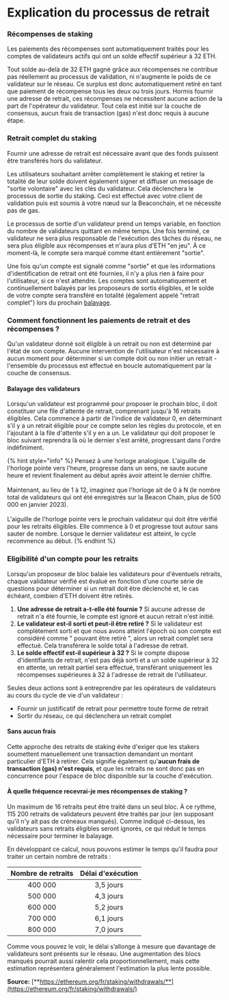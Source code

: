 # Explication du processus de retrait

### Récompenses de staking

Les paiements des récompenses sont automatiquement traités pour les comptes de validateurs actifs qui ont un solde effectif supérieur à 32 ETH.

Tout solde au-delà de 32 ETH gagné grâce aux récompenses ne contribue pas réellement au processus de validation, ni n'augmente le poids de ce validateur sur le réseau. Ce surplus est donc automatiquement retiré en tant que paiement de récompense tous les deux ou trois jours. Hormis fournir une adresse de retrait, ces récompenses ne nécessitent aucune action de la part de l'opérateur du validateur. Tout cela est initié sur la couche de consensus, aucun frais de transaction (gas) n'est donc requis à aucune étape.

### Retrait complet du staking

Fournir une adresse de retrait est nécessaire avant que des fonds puissent être transférés hors du validateur.

Les utilisateurs souhaitant arrêter complètement le staking et retirer la totalité de leur solde doivent également signer et diffuser un message de "sortie volontaire" avec les clés du validateur. Cela déclenchera le processus de sortie du staking. Ceci est effectué avec votre client de validation puis est soumis à votre nœud sur la Beaconchain, et ne nécessite pas de gas.

Le processus de sortie d'un validateur prend un temps variable, en fonction du nombre de validateurs quittant en même temps. Une fois terminé, ce validateur ne sera plus responsable de l'exécution des tâches du réseau, ne sera plus éligible aux récompenses et n'aura plus d'ETH "en jeu". À ce moment-là, le compte sera marqué comme étant entièrement "sortie".

Une fois qu'un compte est signalé comme "sortie" et que les informations d'identification de retrait ont été fournies, il n'y a plus rien à faire pour l'utilisateur, si ce n'est attendre. Les comptes sont automatiquement et continuellement balayés par les proposeurs de sortis éligibles, et le solde de votre compte sera transféré en totalité (également appelé "retrait complet") lors du prochain [balayage](https://ethereum.org/fr/staking/withdrawals/#validator-sweeping).

### Comment fonctionnent les paiements de retrait et des récompenses ?

Qu'un validateur donné soit éligible à un retrait ou non est déterminé par l'état de son compte. Aucune intervention de l'utilisateur n'est nécessaire à aucun moment pour déterminer si un compte doit ou non initier un retrait - l'ensemble du processus est effectué en boucle automatiquement par la couche de consensus.

#### Balayage des validateurs

Lorsqu'un validateur est programmé pour proposer le prochain bloc, il doit constituer une file d'attente de retrait, comprenant jusqu'à 16 retraits éligibles. Cela commence à partir de l'indice de validateur 0, en déterminant s'il y a un retrait éligible pour ce compte selon les règles du protocole, et en l'ajoutant à la file d'attente s'il y en a un. Le validateur qui doit proposer le bloc suivant reprendra là où le dernier s'est arrêté, progressant dans l'ordre indéfiniment.

{% hint style="info" %}
Pensez à une horloge analogique. L'aiguille de l'horloge pointe vers l'heure, progresse dans un sens, ne saute aucune heure et revient finalement au début après avoir atteint le dernier chiffre.\
\
Maintenant, au lieu de 1 à 12, imaginez que l'horloge ait de 0 à N (le nombre total de validateurs qui ont été enregistrés sur la Beacon Chain, plus de 500 000 en janvier 2023).\
\
L'aiguille de l'horloge pointe vers le prochain validateur qui doit être vérifié pour les retraits éligibles. Elle commence à 0 et progresse tout autour sans sauter de nombre. Lorsque le dernier validateur est atteint, le cycle recommence au début.
{% endhint %}

### Eligibilité d'un compte pour les retraits

Lorsqu'un proposeur de bloc balaie les validateurs pour d'éventuels retraits, chaque validateur vérifié est évalué en fonction d'une courte série de questions pour déterminer si un retrait doit être déclenché et, le cas échéant, combien d'ETH doivent être retirés.

1. **Une adresse de retrait a-t-elle été fournie ?** Si aucune adresse de retrait n'a été fournie, le compte est ignoré et aucun retrait n'est initié.
2. **Le validateur est-il sorti et peut-il être retiré ?** Si le validateur est complètement sorti et que nous avons atteint l'époch où son compte est considéré comme " pouvant être retiré ", alors un retrait complet sera effectué. Cela transférera le solde total à l'adresse de retrait.
3. **Le solde effectif est-il supérieur à 32 ?** Si le compte dispose d'identifiants de retrait, n'est pas déjà sorti et a un solde supérieur à 32 en attente, un retrait partiel sera effectué, transférant uniquement les récompenses supérieures à 32 à l'adresse de retrait de l'utilisateur.

Seules deux actions sont à entreprendre par les opérateurs de validateurs au cours du cycle de vie d'un validateur  :

* Fournir un justificatif de retrait pour permettre toute forme de retrait
* Sortir du réseau, ce qui déclenchera un retrait complet

#### Sans aucun frais

Cette approche des retraits de staking évite d'exiger que les stakers soumettent manuellement une transaction demandant un montant particulier d'ETH à retirer. Cela signifie également qu'**aucun frais de transaction (gas) n'est requis**, et que les retraits ne sont donc pas en concurrence pour l'espace de bloc disponible sur la couche d'exécution.

#### À quelle fréquence recevrai-je mes récompenses de staking ?

Un maximum de 16 retraits peut être traité dans un seul bloc. À ce rythme, 115 200 retraits de validateurs peuvent être traités par jour (en supposant qu'il n'y ait pas de créneaux manqués). Comme indiqué ci-dessus, les validateurs sans retraits éligibles seront ignorés, ce qui réduit le temps nécessaire pour terminer le balayage.

En développant ce calcul, nous pouvons estimer le temps qu'il faudra pour traiter un certain nombre de retraits :

| Nombre de retraits | Délai d'exécution |
| :----------------: | :---------------: |
|       400 000      |     3,5 jours     |
|       500 000      |     4,3 jours     |
|       600 000      |     5,2 jours     |
|       700 000      |     6,1 jours     |
|       800 000      |     7,0 jours     |

Comme vous pouvez le voir, le délai s’allonge à mesure que davantage de validateurs sont présents sur le réseau. Une augmentation des blocs manqués pourrait aussi ralentir cela proportionnellement, mais cette estimation représentera généralement l'estimation la plus lente possible.

**Source:** [**https://ethereum.org/fr/staking/withdrawals/**](https://ethereum.org/fr/staking/withdrawals/)
